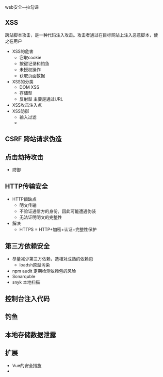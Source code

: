 web安全--拉勾课
## XSS
跨站脚本攻击，是一种代码注入攻击。攻击者通过在目标网站上注入恶意脚本，使之在用户
+ XSS的危害
  - 窃取cookie
  - 按键记录和钓鱼
  - 未授权操作
  - 获取页面数据
+ XSS的分类
  - DOM XSS
  - 存储型
  - 反射型 主要是通过URL 
+ XSS攻击注入点
+ XSS防御
  - 输入过滤
  - 
## CSRF 跨站请求伪造
## 点击劫持攻击
+ 防御
## HTTP传输安全
+ HTTP额缺点
  - 明文传输
  - 不验证通信方的身份，因此可能遭遇伪装
  - 无法证明明文的完整性
+ 解决
  - HTTPS = HTTP+加密+认证+完整性保护

## 第三方依赖安全
+ 尽量减少第三方依赖，选相对成熟的依赖包
  - loadsh原型污染
+ npm audit 定期检测依赖包的风险
+ Sonarquble
+ snyk 本地扫描
## 控制台注入代码
## 钓鱼
## 本地存储数据泄露
## 扩展
+ Vue的安全措施
+ 



